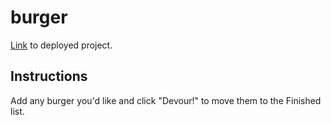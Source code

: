 # burger

[Link](https://limitless-spire-16652.herokuapp.com/) to deployed project.

## Instructions

Add any burger you'd like and click "Devour!" to move them to the Finished list.